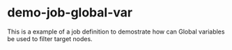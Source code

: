 # demo-job-global-var
This is a example of a job definition to demostrate how can Global variables be used to filter target nodes.
